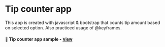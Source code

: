 
# Tip counter app

This app is created with javascript & bootstrap that counts tip amount based on selected option. Also practiced usage of @keyframes.

<h4>🔹 Tip counter app sample - <a href="https://simonakom.github.io/tip-counter/index.html" style="font-size:small;">View</a><h4>

